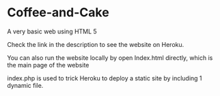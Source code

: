 # Coffee-and-Cake
A very basic web using HTML 5

Check the link in the description to see the website on Heroku.

You can also run the website locally by open Index.html directly, which is the main page of the website

index.php is used to trick Heroku to deploy a static site by including 1 dynamic file.
